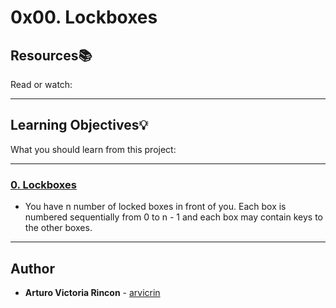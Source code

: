 # 0x00. Lockboxes

## Resources:books:
Read or watch:

---
## Learning Objectives:bulb:
What you should learn from this project:

---

### [0. Lockboxes](./0-lockboxes.py)
* You have n number of locked boxes in front of you. 
Each box is numbered sequentially from 0 to n - 1 and each box may contain keys to the other boxes. 

---

## Author
* **Arturo Victoria Rincon** - [arvicrin](https://github.com/arvicrin)